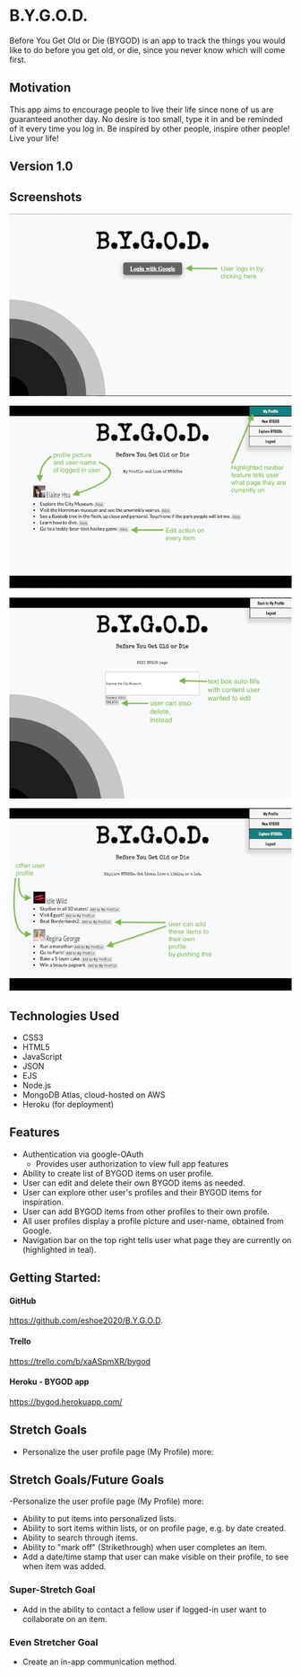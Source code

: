 # B.Y.G.O.D.

Before You Get Old or Die (BYGOD) is an app to track the things you would like to do before you get old, or die, since you never know which will come first. 

## Motivation
This app aims to encourage people to live their life since none of us are guaranteed another day. No desire is too small, type it in and be reminded of it every time you log in. Be inspired by other people, inspire other people! Live your life!

## Version 1.0

## Screenshots

![LoginScreen](./public/imgs/login.png "login.png")

![user-profile](./public/imgs/profile.png "profile.png")

![edit-item](./public/imgs/edit.png "edit.png")

![explore-users-items](./public/imgs/explore.png "explore.png")



## Technologies Used
- CSS3
- HTML5
- JavaScript
- JSON
- EJS 
- Node.js
- MongoDB Atlas, cloud-hosted on AWS 
- Heroku (for deployment)


## Features
- Authentication via google-OAuth
   - Provides user authorization to  view full app features
- Ability to create list of BYGOD items on user profile.
- User can edit and delete their own BYGOD items as needed. 
- User can explore other user's profiles and their BYGOD items for inspiration.
- User can add BYGOD items from other profiles to their own profile.
- All user profiles display a profile picture and user-name, obtained from Google. 
- Navigation bar on the top right tells user what page they are currently on (highlighted in teal).



## Getting Started:
#### GitHub
https://github.com/eshoe2020/B.Y.G.O.D.
#### Trello
https://trello.com/b/xaASpmXR/bygod
#### Heroku - BYGOD app 
https://bygod.herokuapp.com/


## Stretch Goals
- Personalize the user profile page (My Profile) more:
## Stretch Goals/Future Goals
-Personalize the user profile page (My Profile) more:
   - Ability to put items into personalized lists.
   - Ability to sort items within lists, or on profile page, e.g. by date created.
   - Ability to search through items.
   - Ability to "mark off" (Strikethrough) when user completes an item.
   - Add a date/time stamp that user can make visible on their profile, to see when item was added.  

### Super-Stretch Goal
- Add in the ability to contact a fellow user if logged-in user want to collaborate on an item.
### Even Stretcher Goal
- Create an in-app communication method. 
